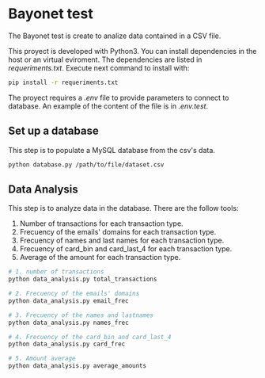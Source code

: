 # Bayonet test
The Bayonet test is create to analize data contained in a CSV file.

This proyect is developed with Python3. You can install dependencies in the host or an virtual eviroment. The dependencies are listed in *requeriments.txt*. Execute next command to install with:
```bash
pip install -r requeriments.txt
```

The proyect requires a *.env* file to provide parameters to connect to database. An example of the content of the file is in *.env.test*.

## Set up a database
This step is to populate a MySQL database from the csv's data.

```bash
python database.py /path/to/file/dataset.csv
```

## Data Analysis
This step is to analyze data in the database. There are the follow tools:
1. Number of transactions for each transaction type.
2. Frecuency of the emails' domains for each transaction type.
3. Frecuency of names and last names for each transaction type.
4. Frecuency of card_bin and card_last_4 for each transaction type.
5. Average of the amount for each transaction type.

```bash
# 1. number of transactions
python data_analysis.py total_transactions

# 2. Frecuency of the emails' domains
python data_analysis.py email_frec

# 3. Frecuency of the names and lastnames
python data_analysis.py names_frec

# 4. Frecuency of the card_bin and card_last_4
python data_analysis.py card_frec

# 5. Amount average
python data_analysis.py average_amounts
```
